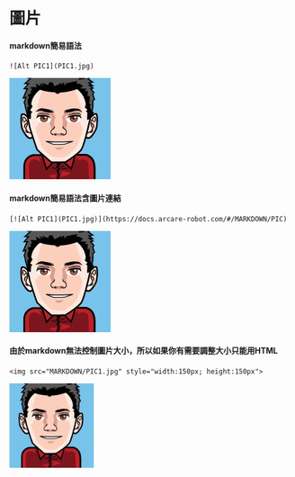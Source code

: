 # 圖片

#### markdown簡易語法

    ![Alt PIC1](PIC1.jpg)

![Alt PIC1](PIC1.jpg)

#### markdown簡易語法含圖片連結

    [![Alt PIC1](PIC1.jpg)](https://docs.arcare-robot.com/#/MARKDOWN/PIC)

[![Alt PIC1](PIC1.jpg)](https://docs.arcare-robot.com/#/MARKDOWN/PIC)

#### 由於markdown無法控制圖片大小，所以如果你有需要調整大小只能用HTML

    <img src="MARKDOWN/PIC1.jpg" style="width:150px; height:150px">

<img src="MARKDOWN/PIC1.jpg" style="width:150px; height:150px">
